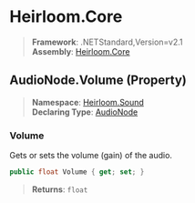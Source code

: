 # Heirloom.Core

> **Framework**: .NETStandard,Version=v2.1  
> **Assembly**: [Heirloom.Core][0]

## AudioNode.Volume (Property)

> **Namespace**: [Heirloom.Sound][0]  
> **Declaring Type**: [AudioNode][1]

### Volume

Gets or sets the volume (gain) of the audio.

```cs
public float Volume { get; set; }
```

> **Returns**: `float`

[0]: ../../../Heirloom.Core.md
[1]: ../AudioNode.md
